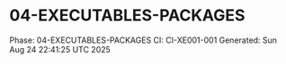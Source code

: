 # 04-EXECUTABLES-PACKAGES
Phase: 04-EXECUTABLES-PACKAGES
CI: CI-XE001-001
Generated: Sun Aug 24 22:41:25 UTC 2025
